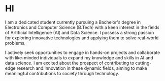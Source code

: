 # HI
I am a dedicated student currently pursuing a Bachelor's degree in Electronics and Computer Science (B.Tech) with a keen interest in the fields of Artificial Intelligence (AI) and Data Science. I possess a strong passion for exploring innovative technologies and applying them to solve real-world problems.

I actively seek opportunities to engage in hands-on projects and collaborate with like-minded individuals to expand my knowledge and skills in AI and data science. I am excited about the prospect of contributing to cutting-edge research and innovation in these dynamic fields, aiming to make meaningful contributions to society through technology.

